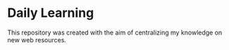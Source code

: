 # Daily Learning

This repository was created with the aim of centralizing my knowledge on new web resources.
